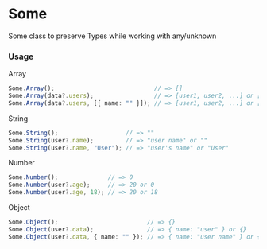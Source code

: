 # Some
Some class to preserve Types while working with any/unknown

### Usage
Array
```typescript
Some.Array();                            // => []
Some.Array(data?.users);                 // => [user1, user2, ...] or []
Some.Array(data?.users, [{ name: "" }]); // => [user1, user2, ...] or [{ name: "" }]
```

String
```typescript
Some.String();                   // => ""
Some.String(user?.name);         // => "user name" or ""
Some.String(user?.name, "User"); // => "user's name" or "User"
```

Number
```typescript
Some.Number();              // => 0
Some.Number(user?.age);     // => 20 or 0
Some.Number(user?.age, 18); // => 20 or 18
```

Object
```typescript
Some.Object();                         // => {}
Some.Object(user?.data);               // => { name: "user" } or {}
Some.Object(user?.data, { name: "" }); // => { name: "user name" } or { name: "" }
```


